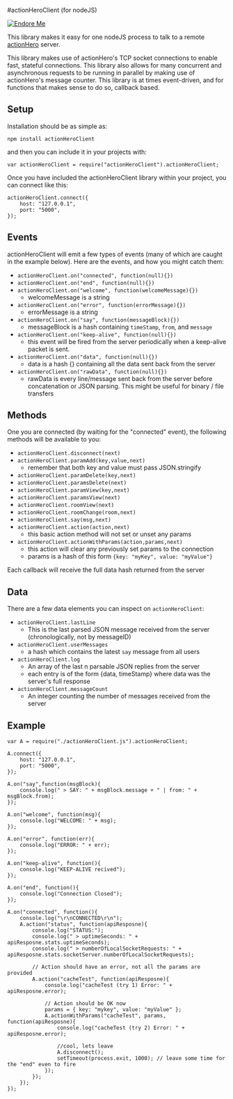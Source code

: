 #actionHeroClient (for nodeJS)

[![Endore Me](http://api.coderwall.com/evantahler/endorsecount.png)](http://coderwall.com/evantahler)

This library makes it easy for one nodeJS process to talk to a remote [actionHero](http://actionherojs.com/) server.

This library makes use of actionHero's TCP socket connections to enable fast, stateful connections.  This library also allows for many concurrent and asynchronous requests to be running in parallel by making use of actionHero's message counter.  This library is at times event-driven, and for functions that makes sense to do so, callback based.

## Setup

Installation should be as simple as:

	npm install actionHeroClient

and then you can include it in your projects with:

	var actionHeroClient = require("actionHeroClient").actionHeroClient;

Once you have included the actionHeroClient library within your project, you can connect like this:

	actionHeroClient.connect({
		host: "127.0.0.1",
		port: "5000",
	});

## Events

actionHeroClient will emit a few types of events (many of which are caught in the example below).  Here are the events, and how you might catch them:

* `actionHeroClient.on("connected", function(null){})`
* `actionHeroClient.on("end", function(null){})`
* `actionHeroClient.on("welcome", function(welcomeMessage){})`
  * welcomeMessage is a string
* `actionHeroClient.on("error", function(errorMessage){})`
  * errorMessage is a string
* `actionHeroClient.on("say", function(messageBlock){})`
  * messageBlock is a hash containing `timeStamp`, `from`, and `message`
* `actionHeroClient.on("keep-alive", function(null){})`
  * this event will be fired from the server periodically when a keep-alive packet is sent.
* `actionHeroClient.on("data", function(null){})`
  * data is a hash {} containing all the data sent back from the server
* `actionHeroClient.on("rawData", function(null){})`
  * rawData is every line/message sent back from the server before concatenation or JSON parsing.  This might be useful for binary / file transfers

## Methods

One you are connected (by waiting for the "connected" event), the following methods will be available to you:

* `actionHeroClient.disconnect(next)`
* `actionHeroClient.paramAdd(key,value,next)`
  * remember that both key and value must pass JSON.stringify
* `actionHeroClient.paramDelete(key,next)`
* `actionHeroClient.paramsDelete(next)`
* `actionHeroClient.paramView(key,next)`
* `actionHeroClient.paramsView(next)`
* `actionHeroClient.roomView(next)`
* `actionHeroClient.roomChange(room,next)`
* `actionHeroClient.say(msg,next)`
* `actionHeroClient.action(action,next)`
  * this basic action method will not set or unset any params  
* `actionHeroClient.actionWithParams(action,params,next)`
  * this action will clear any previously set params to the connection
  * params is a hash of this form `{key: "myKey", value: "myValue"}` 

Each callback will receive the full data hash returned from the server


## Data 

There are a few data elements you can inspect on `actionHeroClient`:

* `actionHeroClient.lastLine`
  * This is the last parsed JSON message received from the server (chronologically, not by messageID)
* `actionHeroClient.userMessages`
  * a hash which contains the latest `say` message from all users
* `actionHeroClient.log`
  * An array of the last n parsable JSON replies from the server
  * each entry is of the form {data, timeStamp} where data was the server's full response
* `actionHeroClient.messageCount` 
  * An integer counting the number of messages received from the server

## Example

	var A = require("./actionHeroClient.js").actionHeroClient;
	
	A.connect({
		host: "127.0.0.1",
		port: "5000",
	});
	
	A.on("say",function(msgBlock){
		console.log(" > SAY: " + msgBlock.message + " | from: " + msgBlock.from);
	});
	
	A.on("welcome", function(msg){
		console.log("WELCOME: " + msg);
	});
	
	A.on("error", function(err){
		console.log("ERROR: " + err);
	});
	
	A.on("keep-alive", function(){
		console.log("KEEP-ALIVE recived");
	});
	
	A.on("end", function(){
		console.log("Connection Closed");
	});
	
	A.on("connected", function(){
		console.log("\r\nCONNECTED\r\n");
		A.action("status", function(apiResposne){
			console.log("STATUS:");
			console.log(" > uptimeSeconds: " + apiResposne.stats.uptimeSeconds);
			console.log(" > numberOfLocalSocketRequests: " + apiResposne.stats.socketServer.numberOfLocalSocketRequests);
	
			// Action should have an error, not all the params are provided
			A.action("cacheTest", function(apiResposne){
				console.log("cacheTest (try 1) Error: " + apiResposne.error);
	
				// Action should be OK now
				params = { key: "mykey", value: "myValue" };
				A.actionWithParams("cacheTest", params, function(apiResposne){
					console.log("cacheTest (try 2) Error: " + apiResposne.error);
	
					//cool, lets leave
					A.disconnect();
					setTimeout(process.exit, 1000); // leave some time for the "end" even to fire
				});
			});
		});
	});
